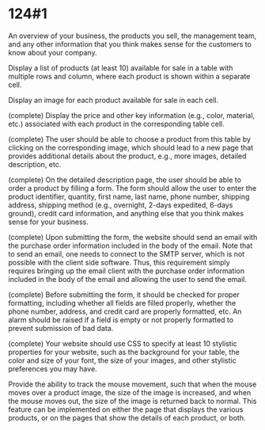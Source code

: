 # 124#1
An overview of your business, the products you sell, the management team, and any other information that you think makes sense for the customers to know about your company.  

Display a list of products (at least 10) available for sale in a table with multiple rows and column, where each product is shown within a separate cell.

Display an image for each product available for sale in each cell.

(complete)  Display the price and other key information (e.g., color, material, etc.) associated with each product in the corresponding table cell.

(complete)  The user should be able to choose a product from this table by clicking on the corresponding image, which should lead to a new page that provides additional details about the product, e.g., more images, detailed description, etc. 

(complete)  On the detailed description page, the user should be able to order a product by filling a form. The form should allow the user to enter the product identifier, quantity, first name, last name, phone number, shipping address, shipping method (e.g., overnight, 2-days expedited, 6-days ground), credit card information, and anything else that you think makes sense for your business.

(complete)  Upon submitting the form, the website should send an email with the purchase order information included in the body of the email. Note that to send an email, one needs to connect to the SMTP server, which is not possible with the client side software. Thus, this requirement simply requires bringing up the email client with the purchase order information included in the body of the email and allowing the user to send the email. 

(complete)  Before submitting the form, it should be checked for proper formatting, including whether all fields are filled properly, whether the phone number, address, and credit card are properly formatted, etc. An alarm should be raised if a field is empty or not properly formatted to prevent submission of bad data. 

(complete)  Your website should use CSS to specify at least 10 stylistic properties for your website, such as the background for your table, the color and size of your font, the size of your images, and other stylistic preferences you may have.

Provide the ability to track the mouse movement, such that when the mouse moves over a product image, the size of the image is increased, and when the mouse moves out, the size of the image is returned back to normal. This feature can be implemented on either the page that displays the various products, or on the pages that show the details of each product, or both.
